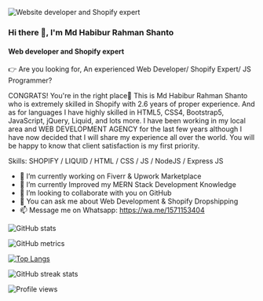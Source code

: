 ![Website developer and Shopify expert](https://media.licdn.com/dms/image/D5616AQHFskSWtF-G6g/profile-displaybackgroundimage-shrink_350_1400/0/1684168770157?e=1689811200&v=beta&t=IcHG9OoauJDkm81RB9l2RjFFVs0MIhKCH5iDqg5_o1k)
### Hi there 👋, I'm Md Habibur Rahman Shanto
#### Web developer and Shopify expert

👉 Are you looking for, An experienced Web Developer/ Shopify Expert/ JS Programmer?

CONGRATS! You're in the right place🤗
This is Md Habibur Rahman Shanto who is extremely skilled in Shopify with 2.6 years of proper experience. And as for languages I have highly skilled in HTML5, CSS4, Bootstrap5, JavaScript, jQuery, Liquid, and lots more. I have been working in my local area and WEB DEVELOPMENT AGENCY for the last few years although I have now decided that I will share my experience all over the world. You will be happy to know that client satisfaction is my first priority.

Skills: SHOPIFY / LIQUID / HTML / CSS / JS / NodeJS / Express JS

- 🔭 I’m currently working on Fiverr & Upwork Marketplace 
- 🌱 I’m currently Improved my MERN Stack Development Knowledge
- 👯 I’m looking to collaborate with you on GitHub 
- 💬 You can ask me about Web Development & Shopify Dropshipping 
- 📫 Message me on Whatsapp: https://wa.me/1571153404 


 

![GitHub stats](https://github-readme-stats.vercel.app/api?username=mhrshanto&show_icons=true&count_private=true)  

![GitHub metrics](https://metrics.lecoq.io/mhrshanto)

[![Top Langs](https://github-readme-stats.vercel.app/api/top-langs/?username=mhrshanto)](https://github.com/anuraghazra/github-readme-stats)

![GitHub streak stats](https://streak-stats.demolab.com/?user=mhrshanto)  

![Profile views](https://gpvc.arturio.dev/mhrshanto)  
